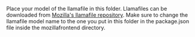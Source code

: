 Place your model of the llamafile in this folder. Llamafiles can be downloaded from [Mozilla's llamafile repository](https://github.com/Mozilla-Ocho/llamafile). Make sure to change the llamafile model name to the one you put in this folder in the package.json file inside the mozillafrontend directory.
